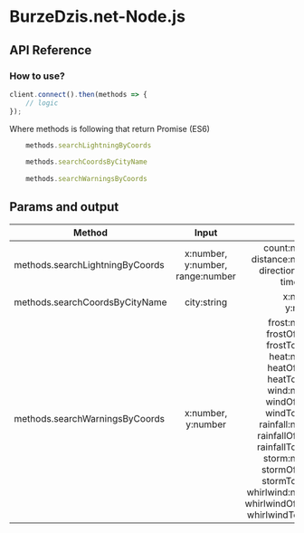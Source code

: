 # BurzeDzis.net-Node.js


## API Reference

### How to use?

```javascript
client.connect().then(methods => {
    // logic
});
```
Where methods is following that return Promise (ES6)

```javascript
    methods.searchLightningByCoords
    
    methods.searchCoordsByCityName
    
    methods.searchWarningsByCoords
```

## Params and output

| Method        | Input           | Output  |
| ------------- |:-------------:| -----:|
| methods.searchLightningByCoords     | x:number, y:number, range:number | count:number, distance:number, direction:string, time:string |
| methods.searchCoordsByCityName     | city:string      | x:number, y:number |
| methods.searchWarningsByCoords | x:number, y:number    |  frost:number, frostOf:string, frostTo:string, heat:number, heatOf:string, heatTo:string, wind:number, windOf:string, windTo:string, rainfall:number, rainfallOf:string, rainfallTo:string, storm:number, stormOf:string, stormTo:string, whirlwind:number, whirlwindOf:string, whirlwindTo:string |